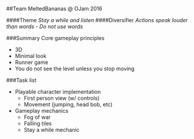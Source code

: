 ##Team MeltedBananas @ OJam 2016

####Theme
*Stay a while and listen*
####Diversifier
*Actions speak louder than words - Do not use words*

###Summary
Core gameplay principles
* 3D
* Minimal look
* Runner game
* You do not see the level unless you stop moving

###Task list

* Playable character implementation
  * First person view (w/ controls)
  * Movement (jumping, head bob, etc)
* Gameplay mechanics
  * Fog of war
  * Falling tiles
  * Stay a while mechanic
